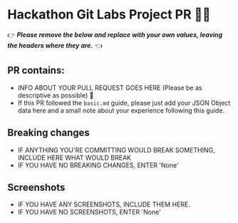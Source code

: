 # Hackathon Git Labs Project PR 🎉🎉

👉 _**Please remove the below and replace with your own values, leaving the headers where they are.**_ 👈

## PR contains:
- INFO ABOUT YOUR PULL REQUEST GOES HERE (Please be as descriptive as possible) 🤜
- If this PR followed the `basic.md` guide, please just add your JSON Object data here and a small note about your experience following this guide.

## Breaking changes
- IF ANYTHING YOU'RE COMMITTING WOULD BREAK SOMETHING, INCLUDE HERE WHAT WOULD BREAK
- IF YOU HAVE NO BREAKING CHANGES, ENTER 'None'

## Screenshots
- IF YOU HAVE ANY SCREENSHOTS, INCLUDE THEM HERE.
- IF YOU HAVE NO SCREENSHOTS, ENTER 'None'